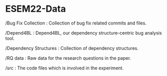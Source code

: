 # ESEM22-Data

/Bug Fix Collection : Collection of bug fix related commits and files.

/Depend4BL : Depend4BL, our dependency structure-centric bug analysis tool.

/Dependency Structures : Collection of dependency structures.

/RQ data : Raw data for the research questions in the paper.

/src : The code files which is involved in the experiment.